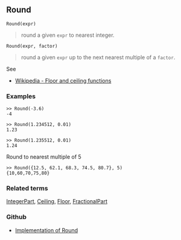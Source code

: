 ## Round

```
Round(expr)
```

> round a given `expr` to nearest integer.


```
Round(expr, factor)
```

> round a given `expr` up to the next nearest multiple of a `factor`.

See
* [Wikipedia - Floor and ceiling functions](https://en.wikipedia.org/wiki/Floor_and_ceiling_functions)

### Examples

```
>> Round(-3.6)
-4

>> Round(1.234512, 0.01) 
1.23 

>> Round(1.235512, 0.01) 
1.24
```

Round to nearest multiple of 5

```
>> Round({12.5, 62.1, 68.3, 74.5, 80.7}, 5) 
{10,60,70,75,80}
```

### Related terms 
[IntegerPart](IntegerPart.md), [Ceiling](Ceiling.md), [Floor](Floor.md), [FractionalPart](FractionalPart.md) 

### Github

* [Implementation of Round](https://github.com/axkr/symja_android_library/blob/master/symja_android_library/matheclipse-core/src/main/java/org/matheclipse/core/builtin/IntegerFunctions.java#L1576) 
